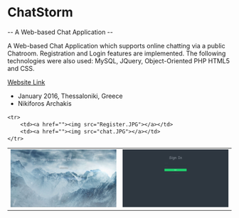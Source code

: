 # ChatStorm
-- A Web-based Chat Application --

A Web-based Chat Application which supports online chatting via a public Chatroom. Registration and Login features are implemented. The following technologies were also used: MySQL, JQuery, Object-Oriented PHP HTML5 and CSS.

<a href="http://chatstorm.3eeweb.com/arxa/PHP/index.php">Website Link</a>
<br/>
 - January 2016, Thessaloniki, Greece
 - Nikiforos Archakis

<table>
 	<tr>
		<td><a href="/homepage.JPG"><img src="homepage.JPG"></a></td>
		<td><a href=""><img src="Signin.JPG"></a></td>
	</tr>
	
 	<tr>
		<td><a href=""><img src="Register.JPG"></a></td>
		<td><a href=""><img src="chat.JPG"></a></td>
	</tr>
</table>
